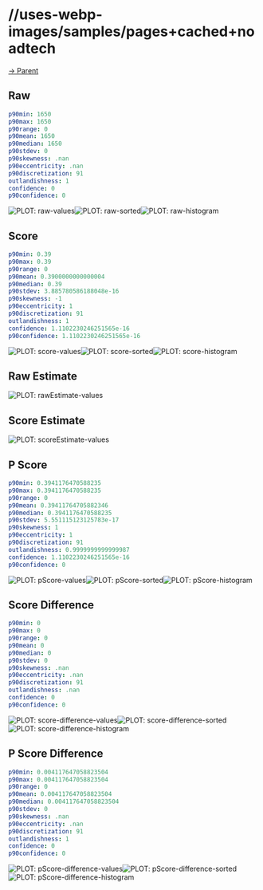 
# //uses-webp-images/samples/pages+cached+noadtech

[→ Parent](../..)


## Raw


```yaml
p90min: 1650
p90max: 1650
p90range: 0
p90mean: 1650
p90median: 1650
p90stdev: 0
p90skewness: .nan
p90eccentricity: .nan
p90discretization: 91
outlandishness: 1
confidence: 0
p90confidence: 0

```

![PLOT: raw-values](./raw/values.svg)![PLOT: raw-sorted](./raw/sorted.svg)![PLOT: raw-histogram](./raw/histogram.svg)
## Score


```yaml
p90min: 0.39
p90max: 0.39
p90range: 0
p90mean: 0.3900000000000004
p90median: 0.39
p90stdev: 3.885780586188048e-16
p90skewness: -1
p90eccentricity: 1
p90discretization: 91
outlandishness: 1
confidence: 1.1102230246251565e-16
p90confidence: 1.1102230246251565e-16

```

![PLOT: score-values](./score/values.svg)![PLOT: score-sorted](./score/sorted.svg)![PLOT: score-histogram](./score/histogram.svg)
## Raw Estimate

![PLOT: rawEstimate-values](./rawEstimate/values.svg)
## Score Estimate

![PLOT: scoreEstimate-values](./scoreEstimate/values.svg)
## P Score


```yaml
p90min: 0.3941176470588235
p90max: 0.3941176470588235
p90range: 0
p90mean: 0.39411764705882346
p90median: 0.3941176470588235
p90stdev: 5.551115123125783e-17
p90skewness: 1
p90eccentricity: 1
p90discretization: 91
outlandishness: 0.9999999999999987
confidence: 1.1102230246251565e-16
p90confidence: 0

```

![PLOT: pScore-values](./pScore/values.svg)![PLOT: pScore-sorted](./pScore/sorted.svg)![PLOT: pScore-histogram](./pScore/histogram.svg)
## Score Difference


```yaml
p90min: 0
p90max: 0
p90range: 0
p90mean: 0
p90median: 0
p90stdev: 0
p90skewness: .nan
p90eccentricity: .nan
p90discretization: 91
outlandishness: .nan
confidence: 0
p90confidence: 0

```

![PLOT: score-difference-values](./score-difference/values.svg)![PLOT: score-difference-sorted](./score-difference/sorted.svg)![PLOT: score-difference-histogram](./score-difference/histogram.svg)
## P Score Difference


```yaml
p90min: 0.004117647058823504
p90max: 0.004117647058823504
p90range: 0
p90mean: 0.004117647058823504
p90median: 0.004117647058823504
p90stdev: 0
p90skewness: .nan
p90eccentricity: .nan
p90discretization: 91
outlandishness: 1
confidence: 0
p90confidence: 0

```

![PLOT: pScore-difference-values](./pScore-difference/values.svg)![PLOT: pScore-difference-sorted](./pScore-difference/sorted.svg)![PLOT: pScore-difference-histogram](./pScore-difference/histogram.svg)